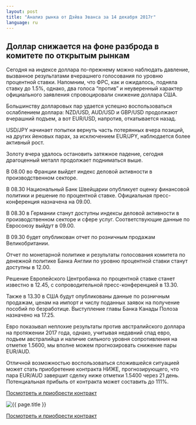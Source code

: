 ```yaml
---
layout: post
title: "Анализ рынка от Дэйва Эванса за 14 декабря 2017г"
language: ru
---
```

## Доллар снижается на фоне разброда в комитете по открытым рынкам

Сегодня на индексе доллара по-прежнему можно наблюдать давление, вызванное результатами вчерашнего голосования по уровню процентной ставки. Напомним, что ФРС, как и ожидалось, подняла ставку до 1.5%, однако, два голоса “против” и неуверенный характер официального заявления спровоцировали снижение доллара США.

Большинству долларовых пар удается успешно воспользоваться ослаблением доллара: NZD/USD, AUD/USD и GBP/USD продолжают вчерашний подъем, а вот EUR/USD, напротив, откатывается назад.

USD/JPY начинает попытки вернуть часть потерянных вчера позиций, на других йеновых парах, за исключением EUR/JPY, наблюдается более активный рост.

Золоту вчера удалось остановить затяжное падение, сегодня драгоценный металл продолжает подниматься выше.
 
 
В 08.00 во Франции выйдет индекс деловой активности в производственном секторе.

В 08.30 Национальный Банк Швейцарии опубликует оценку финансовой политики и решение по процентной ставке. Официальная пресс-конференция назначена на 09.00.

В 08.30 в Германии станут доступны индексы деловой активности в производственном секторе и сфере услуг. Соответствующие данные по Евросоюзу выйдут в 09.00.

В 09.30 будет опубликован отчет по розничным продажам Великобритании.

Отчет по монетарной политике и результаты голосования комитета по денежной политике Банка Англии по уровню процентной ставки станут доступны в 12.00.

Решение Европейского Центробанка по процентной ставке станет известно в 12.45, с сопроводительной пресс-конференцией в 13.30.

Также в 13.30 в США будут опубликованы данные по розничным продажам, ценам на импорт и числу поданных заявок на получение пособий по безработице.
Выступление главы Банка Канады Полоза назначено на 17.25.
 
 
Евро показывал неплохие результаты против австралийского доллара на протяжении 2017 года, однако, учитывая недавний спад евро, подъем австралийца и наличие сильного уровня сопротивления на отметке 1.5600, мы вполне можем прогнозировать снижение пары EUR/AUD.

Отличной возможностью воспользоваться сложившейся ситуацией может стать приобретение контракта НИЖЕ, прогнозирующего, что пара EUR/AUD завершит сделку ниже отметки 1.5400 через 21 день. Потенциальная прибыль от контракта может составить до 111%.

<a href="http://record.binary.com/_bivVDfg8lHux76XffYA0JmNd7ZgqdRLk/1/market=forex&underlying=frxEURAUD&formname=higherlower&duration_amount=21&duration_units=d&amount=10&amount_type=payout&expiry_type=duration&barrier=1.5400&barrier_low=0.8775&s=1&t=AGAo0wZxiuWVUSIZnKLQvZ0co5lt24DG" target="_blank">Посмотреть и приобрести контракт</a>

<img src="{{ site.url }}/images/dec/ru-14-dec-17.png" alt="{{ page.title }}"  title="{{ page.title }}">

<a href="%LINK%%?https://www.binary.com/d/trade.cgi?market=forex&underlying=frxEURAUD&formname=higherlower&duration_amount=21&duration_units=d&amount=10&amount_type=payout&expiry_type=duration&barrier=1.5400&s=1&t=AGAo0wZxiuWVUSIZnKLQvZ0co5lt24DG" target="_blank">Посмотреть и приобрести контракт</a>